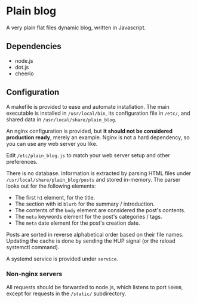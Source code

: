 # Plain blog

A very plain flat files dynamic blog, written in Javascript.

## Dependencies

- node.js
- dot.js
- cheerio

## Configuration

A makefile is provided to ease and automate installation.
The main executable is installed in ```/usr/local/bin```,
its configuration file in ```/etc/```,
and shared data in ```/usr/local/share/plain_blog```.

An nginx configuration is provided,
but **it should not be considered production ready**,
merely an example.
Nginx is not a hard dependency, so you can use any web server you like.

Edit ```/etc/plain_blog.js``` to match your web server setup and other
preferences.

There is no database. Information is extracted by parsing HTML files under
```/usr/local/share/plain_blog/posts``` and stored in-memory. The parser looks
out for the following elements:

- The first ```h1``` element, for the title.
- The section with id ```blurb``` for the summary / introduction.
- The contents of the ```body``` element are considered the post's contents.
- The ```meta``` keywords element for the post's categories / tags.
- The ```meta``` date element for the post's creation date.

Posts are sorted in reverse alphabetical order based on their file names.
Updating the cache is done by sending the HUP signal (or the reload systemctl
command).

A systemd service is provided under ```service```.

### Non-nginx servers

All requests should be forwarded to node.js, which listens to port ```50000```,
except for requests in the ```/static/``` subdirectory.
